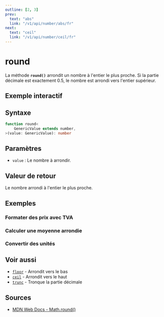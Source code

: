 ```yaml
---
outline: [2, 3]
prev:
  text: "abs"
  link: "/v1/api/number/abs/fr"
next:
  text: "ceil"
  link: "/v1/api/number/ceil/fr"
---
```


# round

La méthode **`round()`** arrondit un nombre à l'entier le plus proche. Si la partie décimale est exactement 0.5, le nombre est arrondi vers l'entier supérieur.

## Exemple interactif

<MonacoTSEditor
  src="/v1/api/number/round/examples/tryout.doc.ts"
  majorVersion="v1"
  height="200px"
/>

## Syntaxe

```typescript
function round<
	GenericValue extends number,
>(value: GenericValue): number
```

## Paramètres

- `value` : Le nombre à arrondir.

## Valeur de retour

Le nombre arrondi à l'entier le plus proche.

## Exemples

### Formater des prix avec TVA

<MonacoTSEditor
  	src="/v1/api/number/round/examples/formatPrices.doc.ts"
  	majorVersion="v1"
	height="400px"
/>

### Calculer une moyenne arrondie

<MonacoTSEditor
  	src="/v1/api/number/round/examples/calculateAverage.doc.ts"
  	majorVersion="v1"
	height="400px"
/>

### Convertir des unités

<MonacoTSEditor
  	src="/v1/api/number/round/examples/convertUnits.doc.ts"
  	majorVersion="v1"
	height="350px"
/>

## Voir aussi

- [`floor`](/v1/api/number/floor/fr) - Arrondit vers le bas
- [`ceil`](/v1/api/number/ceil/fr) - Arrondit vers le haut
- [`trunc`](/v1/api/number/trunc/fr) - Tronque la partie décimale

## Sources

- [MDN Web Docs - Math.round()](https://developer.mozilla.org/fr/docs/Web/JavaScript/Reference/Global_Objects/Math/round)
